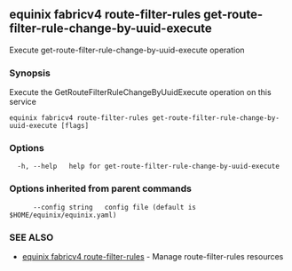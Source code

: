 ## equinix fabricv4 route-filter-rules get-route-filter-rule-change-by-uuid-execute

Execute get-route-filter-rule-change-by-uuid-execute operation

### Synopsis

Execute the GetRouteFilterRuleChangeByUuidExecute operation on this service

```
equinix fabricv4 route-filter-rules get-route-filter-rule-change-by-uuid-execute [flags]
```

### Options

```
  -h, --help   help for get-route-filter-rule-change-by-uuid-execute
```

### Options inherited from parent commands

```
      --config string   config file (default is $HOME/equinix/equinix.yaml)
```

### SEE ALSO

* [equinix fabricv4 route-filter-rules](equinix_fabricv4_route-filter-rules.md)	 - Manage route-filter-rules resources

